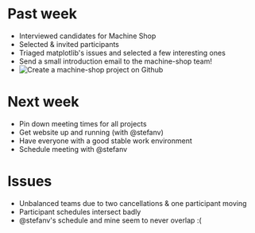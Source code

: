 # Past week

- Interviewed candidates for Machine Shop
- Selected & invited participants
- Triaged matplotlib's issues and selected a few interesting ones
- Send a small introduction email to the machine-shop team!
- ![Create a machine-shop project on Github](https://github.com/matplotlib/matplotlib/projects/2)


# Next week

- Pin down meeting times for all projects
- Get website up and running (with @stefanv)
- Have everyone with a good stable work environment
- Schedule meeting with @stefanv

# Issues

- Unbalanced teams due to two cancellations & one participant moving
- Participant schedules intersect badly
- @stefanv's schedule and mine seem to never overlap :(

